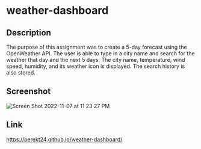# weather-dashboard

## Description
The purpose of this assignment was to create a 5-day forecast using the OpenWeather API. The user is able to type in a city name and search for the weather that day and the next 5 days. The city name, temperature, wind speed, humidity, and its weather icon is displayed. The search history is also stored. 

## Screenshot
![Screen Shot 2022-11-07 at 11 23 27 PM](https://user-images.githubusercontent.com/114173723/200475116-58575a43-1dd3-4e08-817e-798ce10ea8c9.png)

## Link
 https://berekt24.github.io/weather-dashboard/
